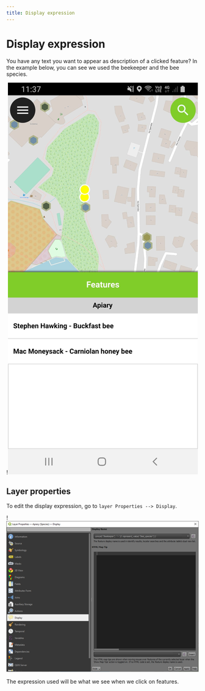 ```yaml
---
title: Display expression
---
```


# Display expression

You have any text you want to appear as description of a clicked feature?
In the example below, you can see we used the beekeeper and the bee species.

!![Display](../assets/images/display.png)

## Layer properties

To edit the display expression, go to `layer Properties --> Display`.

!![display-properties](../assets/images/display-properties.png)

The expression used will be what we see when we click on features.
